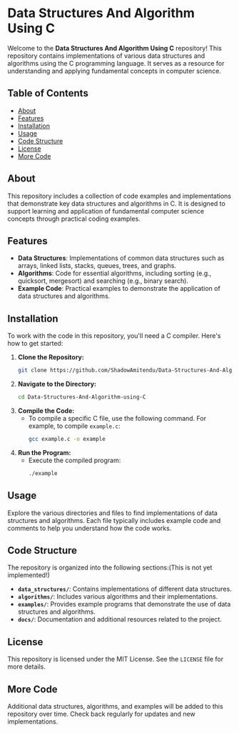 # Data Structures And Algorithm Using C

Welcome to the **Data Structures And Algorithm Using C** repository! This repository contains implementations of various data structures and algorithms using the C programming language. It serves as a resource for understanding and applying fundamental concepts in computer science.

## Table of Contents

- [About](#about)
- [Features](#features)
- [Installation](#installation)
- [Usage](#usage)
- [Code Structure](#code-structure)
- [License](#license)
- [More Code](#more-code)

## About

This repository includes a collection of code examples and implementations that demonstrate key data structures and algorithms in C. It is designed to support learning and application of fundamental computer science concepts through practical coding examples.

## Features

- **Data Structures**: Implementations of common data structures such as arrays, linked lists, stacks, queues, trees, and graphs.
- **Algorithms**: Code for essential algorithms, including sorting (e.g., quicksort, mergesort) and searching (e.g., binary search).
- **Example Code**: Practical examples to demonstrate the application of data structures and algorithms.

## Installation

To work with the code in this repository, you'll need a C compiler. Here's how to get started:

1. **Clone the Repository:**
   ```bash
   git clone https://github.com/ShadowAmitendu/Data-Structures-And-Algorithm-using-C.git
   ```
2. **Navigate to the Directory:**
   ```bash
   cd Data-Structures-And-Algorithm-using-C
   ```
3. **Compile the Code:**
   - To compile a specific C file, use the following command. For example, to compile `example.c`:
     ```bash
     gcc example.c -o example
     ```
4. **Run the Program:**
   - Execute the compiled program:
     ```bash
     ./example
     ```

## Usage

Explore the various directories and files to find implementations of data structures and algorithms. Each file typically includes example code and comments to help you understand how the code works.

## Code Structure

The repository is organized into the following sections:(This is not yet implemented!)

- **`data_structures/`**: Contains implementations of different data structures.
- **`algorithms/`**: Includes various algorithms and their implementations.
- **`examples/`**: Provides example programs that demonstrate the use of data structures and algorithms.
- **`docs/`**: Documentation and additional resources related to the project.

## License

This repository is licensed under the MIT License. See the `LICENSE` file for more details.

## More Code

Additional data structures, algorithms, and examples will be added to this repository over time. Check back regularly for updates and new implementations.
